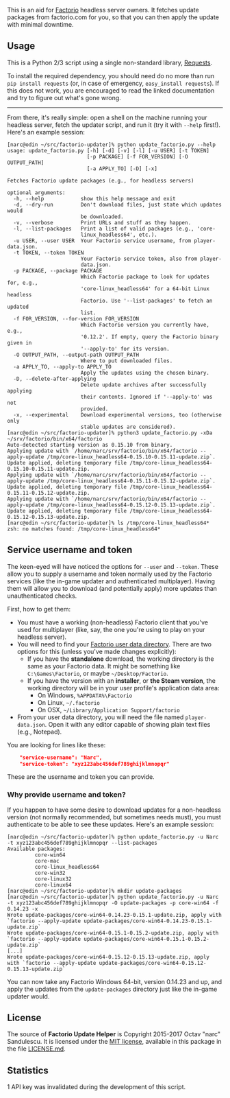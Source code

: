 This is an aid for [Factorio](http://www.factorio.com/) headless server owners.
It fetches update packages from factorio.com for you, so that you can then apply
the update with minimal downtime.


## Usage ##

This is a Python 2/3 script using a single non-standard library,
[Requests](http://requests.readthedocs.org/en/latest/).

To install the required dependency, you should need do no more than run `pip
install requests` (or, in case of emergency, `easy_install requests`). If this
does not work, you are encouraged to read the linked documentation and try to
figure out what's gone wrong.

---

From there, it's really simple: open a shell on the machine running your
headless server, fetch the updater script, and run it (try it with `--help`
first!). Here's an example session:

```
[narc@odin ~/src/factorio-updater]% python update_factorio.py --help
usage: update_factorio.py [-h] [-d] [-v] [-l] [-u USER] [-t TOKEN]
                          [-p PACKAGE] [-f FOR_VERSION] [-O OUTPUT_PATH]
                          [-a APPLY_TO] [-D] [-x]

Fetches Factorio update packages (e.g., for headless servers)

optional arguments:
  -h, --help            show this help message and exit
  -d, --dry-run         Don't download files, just state which updates would
                        be downloaded.
  -v, --verbose         Print URLs and stuff as they happen.
  -l, --list-packages   Print a list of valid packages (e.g., 'core-
                        linux_headless64', etc.).
  -u USER, --user USER  Your Factorio service username, from player-data.json.
  -t TOKEN, --token TOKEN
                        Your Factorio service token, also from player-
                        data.json.
  -p PACKAGE, --package PACKAGE
                        Which Factorio package to look for updates for, e.g.,
                        'core-linux_headless64' for a 64-bit Linux headless
                        Factorio. Use '--list-packages' to fetch an updated
                        list.
  -f FOR_VERSION, --for-version FOR_VERSION
                        Which Factorio version you currently have, e.g.,
                        '0.12.2'. If empty, query the Factorio binary given in
                        '--apply-to' for its version.
  -O OUTPUT_PATH, --output-path OUTPUT_PATH
                        Where to put downloaded files.
  -a APPLY_TO, --apply-to APPLY_TO
                        Apply the updates using the chosen binary.
  -D, --delete-after-applying
                        Delete update archives after successfully applying
                        their contents. Ignored if '--apply-to' was not
                        provided.
  -x, --experimental    Download experimental versions, too (otherwise only
                        stable updates are considered).
[narc@odin ~/src/factorio-updater]% python3 update_factorio.py -xDa ~/srv/factorio/bin/x64/factorio
Auto-detected starting version as 0.15.10 from binary.
Applying update with `/home/narc/srv/factorio/bin/x64/factorio --apply-update /tmp/core-linux_headless64-0.15.10-0.15.11-update.zip`.
Update applied, deleting temporary file /tmp/core-linux_headless64-0.15.10-0.15.11-update.zip.
Applying update with `/home/narc/srv/factorio/bin/x64/factorio --apply-update /tmp/core-linux_headless64-0.15.11-0.15.12-update.zip`.
Update applied, deleting temporary file /tmp/core-linux_headless64-0.15.11-0.15.12-update.zip.
Applying update with `/home/narc/srv/factorio/bin/x64/factorio --apply-update /tmp/core-linux_headless64-0.15.12-0.15.13-update.zip`.
Update applied, deleting temporary file /tmp/core-linux_headless64-0.15.12-0.15.13-update.zip.
[narc@odin ~/src/factorio-updater]% ls /tmp/core-linux_headless64*
zsh: no matches found: /tmp/core-linux_headless64*
```


## Service username and token ##

The keen-eyed will have noticed the options for `--user` and `--token`. These
allow you to supply a username and token normally used by the Factorio services
(like the in-game updater and authenticated multiplayer). Having them will
allow you to download (and potentially apply) more updates than unauthenticated
checks.

First, how to get them:
* You must have a working (non-headless) Factorio client that you've used for
multiplayer (like, say, the one you're using to play on your headless server).
* You will need to find your
[Factorio user data directory](https://wiki.factorio.com/Application_directory#User_Data_directory).
There are two options for this (unless you've made changes explicitly):
    * If you have the **standalone** download, the working directory is the
    same as your Factorio data. It might be something like `C:\Games\Factorio`, or
    maybe `~/Desktop/Factorio`.
    * If you have the version with an **installer**, or **the Steam version**,
    the working directory will be in your user profile's application data area:
        * On Windows, `%APPDATA%\Factorio`
        * On Linux, `~/.factorio`
        * On OSX, `~/Library/Application Support/factorio`
* From your user data directory, you will need the file named
`player-data.json`. Open it with any editor capable of showing plain text files
(e.g., Notepad).

You are looking for lines like these:

```JSON
    "service-username": "Narc",
    "service-token": "xyz123abc456def789ghijklmnopqr"
```

These are the username and token you can provide.


### Why provide username and token? ###

If you happen to have some desire to download updates for a non-headless
version (not normally recommended, but sometimes needs must), you must
authenticate to be able to see these updates. Here's an example session:

```
[narc@odin ~/src/factorio-updater]% python update_factorio.py -u Narc -t xyz123abc456def789ghijklmnopqr --list-packages
Available packages:
         core-win64
         core-mac
         core-linux_headless64
         core-win32
         core-linux32
         core-linux64
[narc@odin ~/src/factorio-updater]% mkdir update-packages
[narc@odin ~/src/factorio-updater]% python update_factorio.py -u Narc -t xyz123abc456def789ghijklmnopqr -O update-packages -p core-win64 -f 0.14.23 -x
Wrote update-packages/core-win64-0.14.23-0.15.1-update.zip, apply with `factorio --apply-update update-packages/core-win64-0.14.23-0.15.1-update.zip`
Wrote update-packages/core-win64-0.15.1-0.15.2-update.zip, apply with `factorio --apply-update update-packages/core-win64-0.15.1-0.15.2-update.zip`
[...]
Wrote update-packages/core-win64-0.15.12-0.15.13-update.zip, apply with `factorio --apply-update update-packages/core-win64-0.15.12-0.15.13-update.zip`
```

You can now take any Factorio Windows 64-bit, version 0.14.23 and up, and apply the updates from the `update-packages` directory just like the in-game updater would.


## License ##

The source of **Factorio Update Helper** is Copyright 2015-2017 Octav "narc"
Sandulescu. It is licensed under the [MIT license][mit], available in this
package in the file [LICENSE.md](LICENSE.md).

[mit]: http://opensource.org/licenses/mit-license.html


## Statistics ##

1 API key was invalidated during the development of this script.
